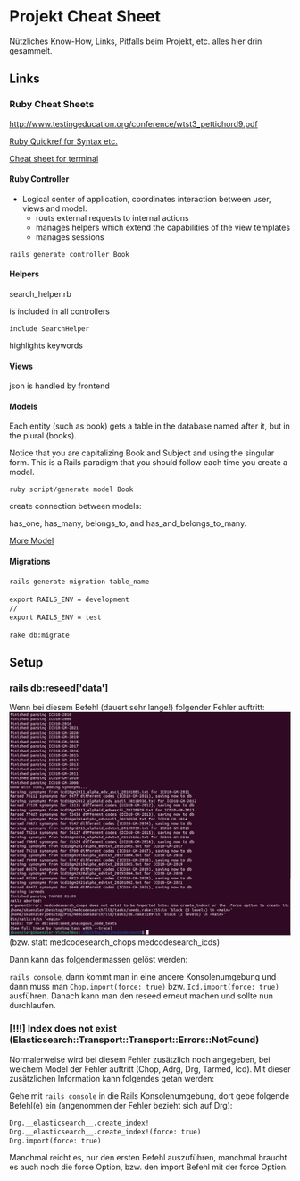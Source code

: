 # Projekt Cheat Sheet

Nützliches Know-How, Links, Pitfalls beim Projekt, etc. alles hier drin gesammelt.

## Links

### Ruby Cheat Sheets

http://www.testingeducation.org/conference/wtst3_pettichord9.pdf

[Ruby Quickref for Syntax etc.](https://www.zenspider.com/ruby/quickref.html)

[Cheat sheet for terminal](http://cheat.errtheblog.com/)



#### Ruby Controller

- Logical center of application, coordinates interaction between user, views and model. 
	- routs external requests to internal actions
	- manages helpers which extend the capabilities of the view templates
	- manages sessions 
```
rails generate controller Book
```


#### Helpers

search_helper.rb

is included in all controllers

```
include SearchHelper
```

highlights keywords

#### Views

json is handled by frontend


#### Models

Each entity (such as book) gets a table in the database named after it, but in the plural (books).

Notice that you are capitalizing Book and Subject and using the singular form. This is a Rails paradigm that you should follow each time you create a model.

```
ruby script/generate model Book
```

create connection between models:

has_one, has_many, belongs_to, and has_and_belongs_to_many.

[More Model](https://www.tutorialspoint.com/ruby-on-rails/rails-models.htm)


#### Migrations

```
rails generate migration table_name
 
export RAILS_ENV = development
//
export RAILS_ENV = test 

rake db:migrate
```

## Setup

### rails db:reseed['data']

Wenn bei diesem Befehl (dauert sehr lange!) folgender Fehler auftritt:
![img.png](img.png)
(bzw. statt medcodesearch_chops medcodesearch_icds)

Dann kann das folgendermassen gelöst werden:

`rails console`, dann kommt man in eine andere Konsolenumgebung und dann muss man `Chop.import(force: true)` bzw. 
`Icd.import(force: true)` ausführen. Danach kann man den reseed erneut machen und sollte nun durchlaufen.

### [!!!] Index does not exist (Elasticsearch::Transport::Transport::Errors::NotFound)

Normalerweise wird bei diesem Fehler zusätzlich noch angegeben, bei welchem Model der Fehler auftritt (Chop, Adrg, Drg,
Tarmed, Icd). Mit dieser zusätzlichen Information kann folgendes getan werden:

Gehe mit `rails console` in die Rails Konsolenumgebung, dort gebe folgende Befehl(e) ein (angenommen der Fehler bezieht
sich auf Drg):

```
Drg.__elasticsearch__.create_index!
Drg.__elasticsearch__.create_index!(force: true)
Drg.import(force: true)
```

Manchmal reicht es, nur den ersten Befehl auszuführen, manchmal braucht es auch noch die force Option, bzw. den import
Befehl mit der force Option.
